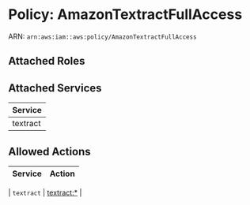 # Policy: AmazonTextractFullAccess

ARN: `arn:aws:iam::aws:policy/AmazonTextractFullAccess`

## Attached Roles

## Attached Services

| Service |
|---------|
| textract |

## Allowed Actions

| Service | Action |
|:-------:|--------|

| `textract` | [textract:*](../actions.md#textract:all) |
